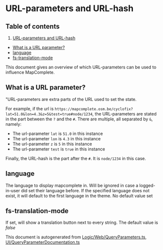 

 URL-parameters and URL-hash 
=============================



## Table of contents

1. [URL-parameters and URL-hash](#url-parameters-and-url-hash)
  - [What is a URL parameter?](#what-is-a-url-parameter)
  - [language](#language)
  - [fs-translation-mode](#fs-translation-mode)



This document gives an overview of which URL-parameters can be used to influence MapComplete.



 What is a URL parameter? 
--------------------------



"URL-parameters are extra parts of the URL used to set the state.

For example, if the url is `https://mapcomplete.osm.be/cyclofix?lat=51.0&lon=4.3&z=5&test=true#node/1234`, the URL-parameters are stated in the part between the `?` and the `#`. There are multiple, all separated by `&`, namely: 



  - The url-parameter `lat` is `51.0` in this instance
  - The url-parameter `lon` is `4.3` in this instance
  - The url-parameter `z` is `5` in this instance
  - The url-parameter `test` is `true` in this instance


Finally, the URL-hash is the part after the `#`. It is `node/1234` in this case.



 language 
----------

 The language to display mapcomplete in. Will be ignored in case a logged-in-user did set their language before. If the specified language does not exist, it will default to the first language in the theme. No default value set



 fs-translation-mode 
---------------------

 If set, will show a translation button next to every string. The default value is _false_ 

This document is autogenerated from [Logic/Web/QueryParameters.ts](https://github.com/pietervdvn/MapComplete/blob/develop/Logic/Web/QueryParameters.ts), [UI/QueryParameterDocumentation.ts](https://github.com/pietervdvn/MapComplete/blob/develop/UI/QueryParameterDocumentation.ts)